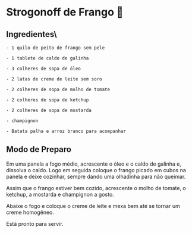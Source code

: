  # Strogonoff de Frango 🐔
  
  ## Ingredientes\
  
    - 1 quilo de peito de frango sem pele
	
    - 1 tablete de caldo de galinha
    
    - 3 colheres de sopa de óleo
    
    - 2 latas de creme de leite sem soro
    
    - 2 colheres de sopa de molho de tomate
    
    - 2 colheres de sopa de ketchup
    
    - 2 colheres de sopa de mostarda
    
    - champignon
    
    - Batata palha e arroz branco para acompanhar
 
 ## Modo de Preparo

Em uma panela a fogo médio, acrescente o óleo e o caldo de galinha e, dissolva o caldo. Logo em seguida coloque o frango picado em cubos na panela e deixe cozinhar, sempre dando uma olhadinha para não queimar.

Assim que o frango estiver bem cozido, acrescente o molho de tomate, o ketchup, a mostarda e champignon a gosto.

Abaixe o fogo e coloque o creme de leite e mexa bem até se tornar um creme homogêneo.

Está pronto para servir.